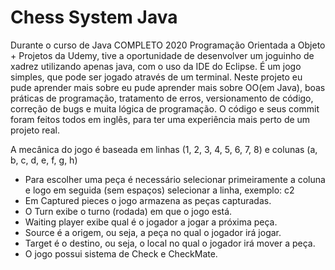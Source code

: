 # Chess System Java
Durante o curso de Java COMPLETO 2020 Programação Orientada a Objeto + Projetos da Udemy, tive a oportunidade de desenvolver um joguinho de xadrez utilizando apenas java, com o uso da IDE do Eclipse. É um jogo simples, que pode ser jogado através de um terminal. Neste projeto eu pude aprender mais sobre eu pude aprender mais sobre OO(em Java), boas práticas de programação, tratamento de erros, versionamento de código, correção de bugs e muita lógica de programação. O código e seus commit foram feitos todos em inglês, para ter uma experiência mais perto de um projeto real.

A mecânica do jogo é baseada em linhas (1, 2, 3, 4, 5, 6, 7, 8) e colunas (a, b, c, d, e, f, g, h)

- Para escolher uma peça é necessário selecionar primeiramente a coluna e logo em seguida (sem espaços) selecionar a linha, exemplo: c2
- Em Captured pieces o jogo armazena as peças capturadas.
- O Turn exibe o turno (rodada) em que o jogo está.
- Waiting player exibe qual é o jogador a jogar a próxima peça.
- Source é a origem, ou seja, a peça no qual o jogador irá jogar.
- Target é o destino, ou seja, o local no qual o jogador irá mover a peça.
- O jogo possui sistema de Check e CheckMate.



